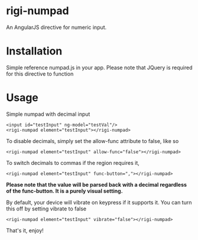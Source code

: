# rigi-numpad
An AngularJS directive for numeric input.

# Installation
Simple reference numpad.js in your app. Please note that JQuery is required for this directive to function

# Usage

Simple numpad with decimal input
```
<input id="testInput" ng-model="testVal"/>
<rigi-numpad element="testInput"></rigi-numpad>
```

To disable decimals, simply set the allow-func attribute to false, like  so

```
<rigi-numpad element="testInput" allow-func="false"></rigi-numpad>
```

To switch decimals to commas if the region requires it, 

```
<rigi-numpad element="testInput" func-button=","></rigi-numpad>
```

**Please note that the value will be parsed back with a decimal regardless of the func-button. It is a purely visual setting.**

By default, your device will vibrate on keypress if it supports it. You can turn this off by setting vibrate to false

```
<rigi-numpad element="testInput" vibrate="false"></rigi-numpad>
```

That's it, enjoy!
